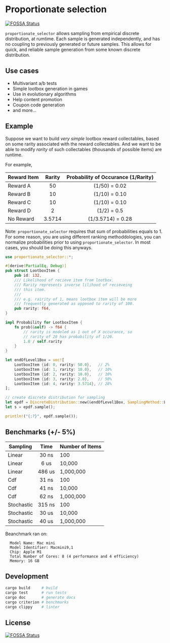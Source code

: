 # Proportionate selection
[![FOSSA Status](https://app.fossa.com/api/projects/git%2Bgithub.com%2Fmksuthar%2Fproportionate-selector.svg?type=shield)](https://app.fossa.com/projects/git%2Bgithub.com%2Fmksuthar%2Fproportionate-selector?ref=badge_shield)


`proportionate_selector` allows sampling from empirical discrete distribution,
at rumtime. Each sample is generated independently, and has no coupling to previously
generated or future samples. This allows for quick, and reliable sample generation from
some known discrete distribution.

## Use cases

- Multivariant a/b tests
- Simple lootbox generation in games
- Use in evolutionary algorithms
- Help content promotion
- Coupon code generation
- and more...

## Example

Suppose we want to build _very simple_ lootbox reward collectables, based on
some rarity associated with the reward collectables. And we want to be able to
modify _rarity_ of such collectables (thousands of possible items) are runtime.

For example,

| Reward Item | Rarity | Probability of Occurance (1/Rarity) |
| ----------- | :----: | :---------------------------------: |
| Reward A    |   50   |            (1/50) = 0.02            |
| Reward B    |   10   |            (1/10) = 0.10            |
| Reward C    |   10   |            (1/10) = 0.10            |
| Reward D    |   2    |             (1/2) = 0.5             |
| No Reward   | 3.5714 |          (1/3.5714) = 0.28          |

Note: `proportionate_selector` requires that sum of probabilities equals to 1.
For some reason, you are using different ranking methoddologies, you can
normalize probabilities prior to using `proportionate_selector`. In most cases,
you should be doing this anyways.

```rust
use proportionate_selector::*;

#[derive(PartialEq, Debug)]
pub struct LootboxItem {
    pub id: i32,
    /// Likelihood of recieve item from lootbox.
    /// Rarity represents inverse lilihood of recieveing
    /// this item.
    ///
    /// e.g. rairity of 1, means lootbox item will be more
    /// frequently generated as opposed to rarity of 100.
    pub rarity: f64,
}

impl Probability for LootboxItem {
    fn prob(&self) -> f64 {
        // rarity is modeled as 1 out of X occurance, so
        // rarity of 20 has probability of 1/20.
        1.0 / self.rarity
    }
}

let endOfLevel1Box = vec![
    LootboxItem {id: 0, rarity: 50.0},   // 2%
    LootboxItem {id: 1, rarity: 10.0},   // 10%
    LootboxItem {id: 2, rarity: 10.0},   // 10%
    LootboxItem {id: 3, rarity: 2.0},    // 50%
    LootboxItem {id: 4, rarity: 3.5714}, // 28%
];

// create discrete distribution for sampling
let epdf = DiscreteDistribution::new(&endOfLevel1Box, SamplingMethod::Linear).unwrap();
let s = epdf.sample();

println!("{:?}", epdf.sample());
```

## Benchmarks (+/- 5%)

| Sampling   |  Time  | Number of Items |
| ---------- | :----: | --------------- |
| Linear     | 30 ns  | 100             |
| Linear     |  6 us  | 10,000          |
| Linear     | 486 us | 1,000,000       |
| Cdf        | 31 ns  | 100             |
| Cdf        | 41 ns  | 10,000          |
| Cdf        | 62 ns  | 1,000,000       |
| Stochastic | 315 ns | 100             |
| Stochastic | 30 us  | 10,000          |
| Stochastic | 40 us  | 1,000,000       |

Beanchmark ran on:

```text
  Model Name: Mac mini
  Model Identifier: Macmini9,1
  Chip: Apple M1
  Total Number of Cores: 8 (4 performance and 4 efficiency)
  Memory: 16 GB
```

## Development

```bash
cargo build     # build
cargo test      # run tests
cargo doc       # generate docs
cargo criterion # benchmarks
cargo clippy    # linter
```


## License
[![FOSSA Status](https://app.fossa.com/api/projects/git%2Bgithub.com%2Fmksuthar%2Fproportionate-selector.svg?type=large)](https://app.fossa.com/projects/git%2Bgithub.com%2Fmksuthar%2Fproportionate-selector?ref=badge_large)